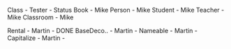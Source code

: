Class       - Tester    - Status
Book        - Mike
Person      - Mike
Student     - Mike
Teacher     - Mike
Classroom   - Mike


Rental      - Martin    - DONE
BaseDeco..  - Martin    - 
Nameable    - Martin    - 
Capitalize  - Martin    -  